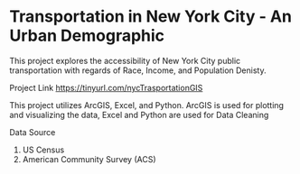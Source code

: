 # Transportation in New York City - An Urban Demographic

This project explores the accessibility of New York City public transportation with regards of Race, Income, and Population Denisty.

Project Link
https://tinyurl.com/nycTrasportationGIS 

This project utilizes ArcGIS, Excel, and Python. ArcGIS is used for plotting and visualizing the data, Excel and Python are used for Data Cleaning

Data Source
1. US Census
2. American Community Survey (ACS)
